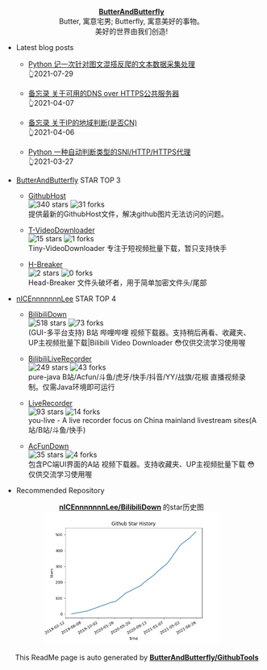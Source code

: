 <p align="center">
      <strong>
        <a href="https://github.com/ButterAndButterfly" target="_blank">ButterAndButterfly</a><br>
      </strong>  
        Butter, 寓意宅男; Butterfly, 寓意美好的事物。 
        <br/> 美好的世界由我们创造!  
</p>

+ Latest blog posts  

    + [Python 记一次针对图文混搭反爬的文本数据采集处理](https://nicelee.top/blog/2021/07/29/python-something-interesting-about-ocr/)   
    :point_up_2:2021-07-29

    + [备忘录 关于可用的DNS over HTTPS公共服务器](https://nicelee.top/blog/2021/04/07/dns-over-https/)   
    :point_up_2:2021-04-07

    + [备忘录 关于IP的地域判断(是否CN)](https://nicelee.top/blog/2021/04/06/cn-ip/)   
    :point_up_2:2021-04-06

    + [Python 一种自动判断类型的SNI/HTTP/HTTPS代理](https://nicelee.top/blog/2021/03/27/python-proxy/)   
    :point_up_2:2021-03-27



+ [ButterAndButterfly](https://github.com/ButterAndButterfly) STAR TOP 3
    
    + [GithubHost](https://github.com/ButterAndButterfly/GithubHost)   
    ![340 stars](https://img.shields.io/badge/Stars-340-green)
    ![31 forks](https://img.shields.io/badge/Forks-31-green)  
    提供最新的GithubHost文件，解决github图片无法访问的问题。
    
    + [T-VideoDownloader](https://github.com/ButterAndButterfly/T-VideoDownloader)   
    ![15 stars](https://img.shields.io/badge/Stars-15-green)
    ![1 forks](https://img.shields.io/badge/Forks-1-green)  
    Tiny-VideoDownloader 专注于短视频批量下载，暂只支持快手
    
    + [H-Breaker](https://github.com/ButterAndButterfly/H-Breaker)   
    ![2 stars](https://img.shields.io/badge/Stars-2-green)
    ![0 forks](https://img.shields.io/badge/Forks-0-green)  
    Head-Breaker 文件头破坏者，用于简单加密文件头/尾部
    

+ [nICEnnnnnnnLee](https://github.com/nICEnnnnnnnLee) STAR TOP 4
    
    + [BilibiliDown](https://github.com/nICEnnnnnnnLee/BilibiliDown)   
    ![518 stars](https://img.shields.io/badge/Stars-518-green)
    ![73 forks](https://img.shields.io/badge/Forks-73-green)  
    (GUI-多平台支持) B站 哔哩哔哩 视频下载器。支持稍后再看、收藏夹、UP主视频批量下载|Bilibili Video Downloader 😳仅供交流学习使用喔
    
    + [BilibiliLiveRecorder](https://github.com/nICEnnnnnnnLee/BilibiliLiveRecorder)   
    ![249 stars](https://img.shields.io/badge/Stars-249-green)
    ![43 forks](https://img.shields.io/badge/Forks-43-green)  
    pure-java B站/Acfun/斗鱼/虎牙/快手/抖音/YY/战旗/花椒 直播视频录制。仅需Java环境即可运行
    
    + [LiveRecorder](https://github.com/nICEnnnnnnnLee/LiveRecorder)   
    ![93 stars](https://img.shields.io/badge/Stars-93-green)
    ![14 forks](https://img.shields.io/badge/Forks-14-green)  
    you-live - A live recorder focus on China mainland livestream sites(A站/B站/斗鱼/快手)
    
    + [AcFunDown](https://github.com/nICEnnnnnnnLee/AcFunDown)   
    ![35 stars](https://img.shields.io/badge/Stars-35-green)
    ![4 forks](https://img.shields.io/badge/Forks-4-green)  
    包含PC端UI界面的A站 视频下载器。支持收藏夹、UP主视频批量下载 😳仅供交流学习使用喔
    


+ Recommended Repository  
<p align="center">
      <strong>
        <a href="https://github.com/nICEnnnnnnnLee/BilibiliDown" target="_blank">nICEnnnnnnnLee/BilibiliDown</a>
      </strong>  的star历史图
  <br>
  <img src="https://raw.githubusercontent.com/nICEnnnnnnnLee/nICEnnnnnnnLee/master/data/stars_history.jpg" width="350px"></img>    
</p>

<p align="right">
      This ReadMe page is auto generated by 
      <strong>
        <a href="https://github.com/ButterAndButterfly/GithubTools" target="_blank">ButterAndButterfly/GithubTools</a><br>
      </strong>   
</p>